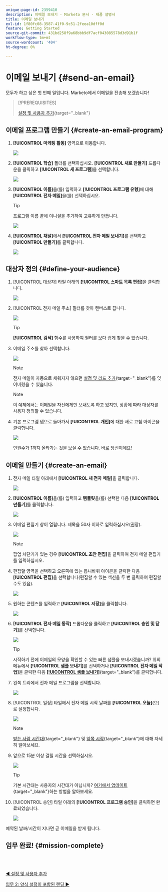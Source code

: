 ```yaml
---
unique-page-id: 2359410
description: 이메일 보내기 - Marketo 문서 - 제품 설명서
title: 이메일 보내기
exl-id: 1f80fc08-3587-41f0-9c51-2feea10dff0d
feature: Getting Started
source-git-commit: 431bd258f9a68bbb9df7acf043085578d3d91b1f
workflow-type: tm+mt
source-wordcount: '404'
ht-degree: 0%

---
```


# 이메일 보내기 {#send-an-email}

모두가 하고 싶은 첫 번째 일입니다. Marketo에서 이메일을 전송해 보겠습니다!

>[!PREREQUISITES]
>
>[설정 및 사용자 추가](/help/marketo/getting-started/quick-wins/get-set-up-and-add-a-person.md){target="_blank"}

## 이메일 프로그램 만들기 {#create-an-email-program}

1. **[!UICONTROL 마케팅 활동]** 영역으로 이동합니다.

   ![](assets/send-an-email-1.png)

1. **[!UICONTROL 학습]** 폴더를 선택하십시오. **[!UICONTROL 새로 만들기]** 드롭다운을 클릭하고 **[!UICONTROL 새 프로그램]**&#x200B;을 선택합니다.

   ![](assets/send-an-email-2.png)

1. **[!UICONTROL 이름]**&#x200B;을(를) 입력하고 **[!UICONTROL 프로그램 유형]**&#x200B;에 대해 **[!UICONTROL 전자 메일]**&#x200B;을(를) 선택하십시오.

   >[!TIP]
   >
   >프로그램 이름 끝에 이니셜을 추가하여 고유하게 만듭니다.

   ![](assets/send-an-email-3.png)

1. **[!UICONTROL 채널]**&#x200B;에서 **[!UICONTROL 전자 메일 보내기]**&#x200B;를 선택하고 **[!UICONTROL 만들기]**&#x200B;를 클릭합니다.

   ![](assets/send-an-email-4.png)

## 대상자 정의 {#define-your-audience}

1. [!UICONTROL 대상자] 타일 아래의 **[!UICONTROL 스마트 목록 편집]**&#x200B;을 클릭합니다.

   ![](assets/send-an-email-5.png)

1. [!UICONTROL 전자 메일 주소] 필터를 찾아 캔버스로 끕니다.

   ![](assets/send-an-email-6.png)

   >[!TIP]
   >
   >**[!UICONTROL 검색]** 함수를 사용하여 필터를 보다 쉽게 찾을 수 있습니다.

1. 이메일 주소를 찾아 선택합니다.

   ![](assets/send-an-email-7.png)

   >[!NOTE]
   >
   >전자 메일이 자동으로 채워지지 않으면 [설정 및 리드 추가](/help/marketo/getting-started/quick-wins/get-set-up-and-add-a-person.md){target="_blank"}를 잊어버렸을 수 있습니다.

   >[!NOTE]
   >
   >이 예제에서는 이메일을 자신에게만 보내도록 하고 있지만, 상황에 따라 대상자를 사용자 정의할 수 있습니다.

1. 기본 프로그램 탭으로 돌아가서 **[!UICONTROL 개인]**&#x200B;에 대한 새로 고침 아이콘을 클릭합니다.

   ![](assets/send-an-email-8.png)

   인원수가 1까지 올라가는 것을 보실 수 있습니다. 바로 당신이에요!

## 이메일 만들기 {#create-an-email}

1. 전자 메일 타일 아래에서 **[!UICONTROL 새 전자 메일]**&#x200B;을 클릭합니다.

   ![](assets/send-an-email-9.png)

1. **[!UICONTROL 이름]**&#x200B;을(를) 입력하고 **템플릿**&#x200B;을(를) 선택한 다음 **[!UICONTROL 만들기]**&#x200B;를 클릭합니다.

   ![](assets/send-an-email-10.png)

1. 이메일 편집기 창이 열립니다. 제목을 50자 이하로 입력하십시오(권장).

   ![](assets/send-an-email-11.png)

   >[!NOTE]
   >
   >팝업 차단기가 있는 경우 **[!UICONTROL 초안 편집]**&#x200B;을 클릭하여 전자 메일 편집기를 입력하십시오.

1. 편집할 영역을 선택하고 오른쪽에 있는 톱니바퀴 아이콘을 클릭한 다음 **[!UICONTROL 편집]**&#x200B;을 선택합니다(편집할 수 있는 섹션을 두 번 클릭하여 편집할 수도 있음).

   ![](assets/send-an-email-12.png)

1. 원하는 콘텐츠를 입력하고 **[!UICONTROL 저장]**&#x200B;을 클릭합니다.

   ![](assets/send-an-email-13.png)

1. **[!UICONTROL 전자 메일 동작]** 드롭다운을 클릭하고 **[!UICONTROL 승인 및 닫기]**&#x200B;를 선택합니다.

   ![](assets/send-an-email-14.png)

   >[!TIP]
   >
   >시작하기 전에 이메일의 모양을 확인할 수 있는 빠른 샘플을 보내시겠습니까? 위의 메뉴에서 **[!UICONTROL 샘플 보내기]**&#x200B;를 선택하거나 **[!UICONTROL 전자 메일 작업]**&#x200B;을 클릭한 다음 [**[!UICONTROL 샘플 보내기]**](/help/marketo/product-docs/email-marketing/general/creating-an-email/send-a-sample-email.md){target="_blank"}를 클릭합니다.

1. 왼쪽 트리에서 전자 메일 프로그램을 선택합니다.

   ![](assets/send-an-email-15.png)

1. [!UICONTROL 일정] 타일에서 전자 메일 시작 날짜를 **[!UICONTROL 오늘]**(으)로 설정합니다.

   ![](assets/send-an-email-16.png)

   >[!NOTE]
   >
   >[받는 사람 시간대](/help/marketo/product-docs/email-marketing/email-programs/email-program-actions/scheduling-with-recipient-time-zone/schedule-email-programs-with-recipient-time-zone.md){target="_blank"} 및 [앞쪽 시작](/help/marketo/product-docs/email-marketing/email-programs/email-program-actions/head-start-for-email-programs.md){target="_blank"}에 대해 자세히 알아보세요.

1. 앞으로 15분 이상 걸릴 시간을 선택하십시오.

   ![](assets/send-an-email-17.png)

   >[!TIP]
   >
   >기본 시간대는 사용자의 시간대가 아닙니까? [여기에서 업데이트](/help/marketo/product-docs/administration/settings/select-your-language-locale-and-time-zone.md){target="_blank"}하는 방법을 알아보세요.

1. [!UICONTROL 승인] 타일 아래의 **[!UICONTROL 프로그램 승인]**&#x200B;을 클릭하면 완료되었습니다.

   ![](assets/send-an-email-18.png)

예약된 날짜/시간이 지나면 곧 이메일을 받게 됩니다.

## 임무 완료! {#mission-complete}

<br> 

[◄ 설정 및 사용자 추가](/help/marketo/getting-started/quick-wins/get-set-up-and-add-a-person.md)

[임무 2: 양식 설정이 포함된 랜딩 ►](/help/marketo/getting-started/quick-wins/landing-page-with-a-form.md)
